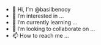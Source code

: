 - 👋 Hi, I’m @basilbenooy
- 👀 I’m interested in ...
- 🌱 I’m currently learning ...
- 💞️ I’m looking to collaborate on ...
- 📫 How to reach me ...

<!---
basilbenooy/basilbenooy is a ✨ special ✨ repository because its `README.md` (this file) appears on your GitHub profile.
You can click the Preview link to take a look at your changes.
--->
